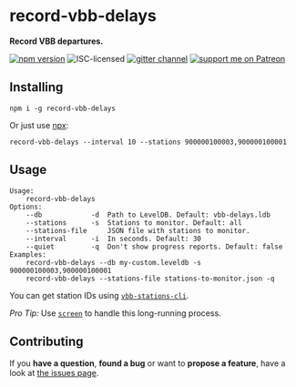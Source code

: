 # record-vbb-delays

**Record VBB departures.**

[![npm version](https://img.shields.io/npm/v/record-vbb-delays.svg)](https://www.npmjs.com/package/record-vbb-delays)
![ISC-licensed](https://img.shields.io/github/license/derhuerst/record-vbb-delays.svg)
[![gitter channel](https://badges.gitter.im/derhuerst/vbb-rest.svg)](https://gitter.im/derhuerst/vbb-rest)
[![support me on Patreon](https://img.shields.io/badge/support%20me-on%20patreon-fa7664.svg)](https://patreon.com/derhuerst)


## Installing

```shell
npm i -g record-vbb-delays
```

Or just use [npx](https://npmjs.com/package/npx):

```shell
record-vbb-delays --interval 10 --stations 900000100003,900000100001
```


## Usage

```shell
Usage:
    record-vbb-delays
Options:
	--db            -d  Path to LevelDB. Default: vbb-delays.ldb
	--stations      -s  Stations to monitor. Default: all
	--stations-file     JSON file with stations to monitor.
	--interval      -i  In seconds. Default: 30
	--quiet         -q  Don't show progress reports. Default: false
Examples:
    record-vbb-delays --db my-custom.leveldb -s 900000100003,900000100001
    record-vbb-delays --stations-file stations-to-monitor.json -q
```

You can get station IDs using [`vbb-stations-cli`](https://github.com/derhuerst/vbb-stations-cli).

*Pro Tip:* Use [`screen`](https://www.gnu.org/software/screen/manual/screen.html#Invoking-Screen) to handle this long-running process.


## Contributing

If you **have a question**, **found a bug** or want to **propose a feature**, have a look at [the issues page](https://github.com/derhuerst/record-vbb-delays/issues).

